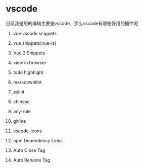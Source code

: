 # vscode 

目前我是用的编辑主要是vscode，那么vscode有哪些好用的插件呢

1. vue vscode snippets

2. vue snippets(vue-ls)

3. Vue 2 Snippets

4. view in browser

5. todo hightlight

6. markdownlint

7. eslint

8. chinese

9. any-rule

10. gitline

11. vscode-icons

12. npm Dependency Links

13. Auto Close Tag

14. Auto Rename Tag

<gitask />

<back-to-top />